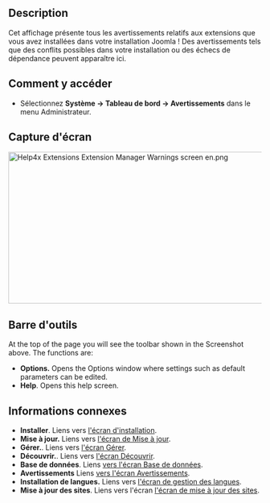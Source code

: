 <!-- Filename: Help4.x:Information:_Warnings / Display title: Information : Avertissements -->

## Description

Cet affichage présente tous les avertissements relatifs aux extensions
que vous avez installées dans votre installation Joomla ! Des
avertissements tels que des conflits possibles dans votre installation
ou des échecs de dépendance peuvent apparaître ici.

## Comment y accéder

- Sélectionnez **Système → Tableau de bord → Avertissements**
  dans le menu Administrateur.

## Capture d'écran

<img
src="https://docs.joomla.org/images/2/26/Help4x-Extensions-Extension-Manager-Warnings-screen-en.png"
decoding="async" data-file-width="800" data-file-height="301"
width="800" height="301"
alt="Help4x Extensions Extension Manager Warnings screen en.png" />

## Barre d'outils

At the top of the page you will see the toolbar shown in the
Screenshot above. The functions are:

- **Options.** Opens the Options window where settings such as default
  parameters can be edited.
- **Help**. Opens this help screen.

## Informations connexes

- **Installer**. Liens vers [l'écran
  d'installation](https://docs.joomla.org/Help4.x:Extensions:_Install/en "Help4.x:Extensions: Install/en").
- **Mise à jour.** Liens vers [l'écran de Mise à
  jour](https://docs.joomla.org/Help4.x:Extensions:_Update/en "Help4.x:Extensions: Update/en").
- **Gérer.**. Liens vers [l'écran
  Gérer](https://docs.joomla.org/Help4.x:Extensions:_Manage/en "Help4.x:Extensions: Manage/en").
- **Découvrir.**. Liens vers [l'écran
  Découvrir](https://docs.joomla.org/Help4.x:Extensions:_Discover/en "Help4.x:Extensions: Discover/en").
- **Base de données**. Liens [vers l'écran Base de
  données](https://docs.joomla.org/Help4.x:Information:_Database/fr "Help4.x:Information: Database/fr").
- **Avertissements** Liens [vers l'écran
  Avertissements](https://docs.joomla.org/Help4.x:Information:_Warnings/en "Help4.x:Information: Warnings/en").
- **Installation de langues.** Liens vers [l'écran de gestion des
  langues](https://docs.joomla.org/Help4.x:Extensions_Extension_Manager_Languages/en "Help4.x:Extensions Extension Manager Languages/en").
- **Mise à jour des sites**. Liens vers l'écran <a
  href="https://docs.joomla.org/index.php?title=Help4.x:Extensions_Extension_Manager_Update_Sites/en&amp;action=edit&amp;redlink=1"
  class="new"
  title="Help4.x:Extensions Extension Manager Update Sites/en (page does not exist)">l'écran
  de mise à jour des sites</a>.
